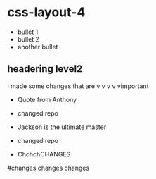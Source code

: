 # css-layout-4

* bullet 1
* bullet 2
* another bullet

## headering level2 

i made some changes that are v v v v vimportant


* Quote from Anthony

* changed repo

* Jackson is the ultimate master

* changed repo

* ChchchCHANGES

#changes changes changes




